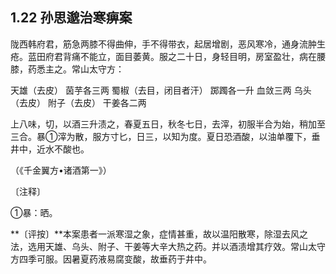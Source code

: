 ## 1.22 孙思邈治寒痹案

陇西韩府君，筋急两膝不得曲伸，手不得带衣，起居增剧，恶风寒冷，通身流肿生疮。蓝田府君背痛不能立，面目萎黄。服之二十日，身轻目明，房室盈壮，病在腰膝，药悉主之。常山太守方：

天雄（去皮） 茵芋各三两 蜀椒（去目，闭目者汗） 踯躅各一升 血敛三两 乌头（去皮） 附子（去皮） 干姜各二两

上八味，切，以酒三升渍之，春夏五日，秋冬七日，去滓，初服半合为始，稍加至三合。暴①滓为散，服方寸匕，日三，以知为度。夏日恐酒酸，以油单覆下，垂井中，近水不酸也。

（《千金翼方•诸酒第一》）

〔注释〕

①暴：晒。

**〔评按〕**本案患者一派寒湿之象，症情甚重，故以温阳散寒，除湿去风之法，选用天雄、乌头、附子、干姜等大辛大热之药。并以酒渍增其疗效。常山太守方四季可服。因暑夏药液易腐变酸，故垂药于井中。
